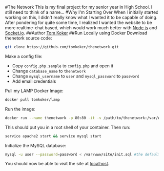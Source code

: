 #The Network
This is my final project for my senior year in High School. I still need to think of a name...
#Why I'm Starting Over
When I initially started working on this, I didn't really know what I wanted it to be capable of doing. After pondering for quite some time, I realized I wanted the website to be more realtime-chat based, which would work much better with [Node.js](http://nodejs.org/en/) and [Socket.io](http://socket.io/).
##Author
[Tom Koker](http://tomkoker.com)
##Run Locally using Docker
Download thenetork source code:
```bash
git clone https://github.com/tomkoker/thenetwork.git
```

Make a config file:
 - Copy `config.php.sample` to `config.php` and open it
 - Change `database_name` to `thenetwork`
 - Change `mysql_username` to `user` and `mysql_password` to `password`
 - Add email credentials

Pull my LAMP Docker Image:
```bash
docker pull tomkoker/lamp
```

Run the image:
```bash
docker run --name thenetwork -p 80:80 -it -v /path/to/thenetwork:/var/www/site tomkoker/lamp /bin/bash
```
This should put you in a root shell of your container. Then run:
```bash
service apache2 start && service mysql start
```
Initialize the MySQL database:
```bash
mysql -u user --password=password < /var/www/site/init.sql #the default password is 'password'
```

You should now be able to visit the site at [localhost](http://localhost).